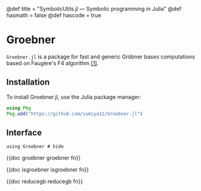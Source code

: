 @def title = "SymbolicUtils.jl — Symbolic programming in Julia"
@def hasmath = false
@def hascode = true
<!-- Note: by default hasmath == true and hascode == false. You can change this in
the config file by setting hasmath = false for instance and just setting it to true
where appropriate -->


# Groebner


`Groebner.jl` is a package for fast and generic Gröbner bases computations
based on Faugère's F4 algorithm [[1]](https://www-polsys.lip6.fr/~jcf/Papers/F99a.pdf).

## Installation

To install Groebner.jl, use the Julia package manager:

```julia
using Pkg
Pkg.add("https://github.com/sumiya11/Groebner.jl")
```

## Interface

```julia:load_groebner
using Groebner # hide
```

{{doc groebner groebner fn}}

{{doc isgroebner isgroebner fn}}

{{doc reducegb reducegb fn}}

